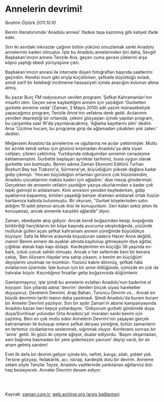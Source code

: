 # Annelerin  devrimi!

*İbrahim Öztürk 2011.10.10*

<td class="columnist-detail">
<p>Benim literatürümde 'Anadolu annesi' ifadesi taşa kazınmış gibi katiyet ifade eder.</p>
<p>
<div id="haberMetinDiv">
<p>Son iki asırdaki inkırazlar çağının bütün yükünü omuzlamak sanki Anadolu annelerinin kaderi olmuştur. İşte bu Anadolu annelerinden biri daha, Sevgili Başbakan'ımızın annesi Tenzile Ana, geçen cuma gecesi çilelerini arşa köprü yaptığı ebedi yürüyüşüne çıktı. 
<p>Başbakan'ımızın annesi ile internete düşen fotoğrafları başında saatlerimi geçirdim. Kendisi mum gibi eriyip küçülürken, şefkatle büyüttüğü evladı, şimdi zarif bir kelebeği incitmeme hassasiyeti içinde anacığını kolunun altına almış.
<p>Bu pazar Burç FM radyosunun sevilen programı 'Şefkat Kahramanları'nın misafiri idim. Geçen sene kaybettiğim annem için yazdığım 'Gurbetten gurbete anneme veda' (Zaman, 3 Mayıs 2010) adlı yazım münasebetiyle yapacağımız program, Tenzile Anne'nin vefatına denk geldi. Acılarımın yeniden depreştiği bir ortamda, çekimi gözyaşları içinde yapılan program, bu çarşamba saat 16'da yayınlanacakmış. 'Ağlama kayıtlarını silin' dedim. Ama 'Üzülme hocam, bu programa girip de ağlamadan çıkabilen yok zaten.' dediler.
<p>Meğersem Anadolu'da annelerine ve oğullarına ne acılar çektirmişler. Mutlu bir azınlık kendi sefası için gözünü kırpmadan Anadolu'ya akla ziyan cefaları, çileleri çektirmiş. Yurtdışında olduğumdan annemin cenazesine katılamamıştım. Gurbette başlayan ayrılıklar tarihimiz, buna uygun olarak gurbette son bulmuştu. Benim adıma Zaman Ekonomi Editörü Turhan Bozkurt Bey taa Trabzon'a, Sürmene'ye, büyüdüğüm yüksek dağlara kadar gidip çıkmıştı. 'Hocam büyüdüğün ortamları görünce çok hüzünlendim, Anadolu çocuklarının makûs kaderi için ağladım.' diye mesaj göndermişti. Gerçekten de annemin vefatını yazdığım yazıya okurlarımdan o kadar çok tepki gelmişti ki anlatamam. Kimi annesini yeniden keşfederken, gidip ayaklarına kapanmış, kimileri yaşadığı benzer dramları anlatarak ortak hüzün haritamıza katkıda bulunmuştu. Bir okurum, "Gurbet köşelerinden satın aldığım 10 adet jetonun ancak ikisi ile konuşurdum. Geri kalan sekiz jeton ile konuşamaz, ancak annemle karşılıklı ağlardık" diyor.
<p>Zaman, ebediyete akıp gidiyor. Ancak kendi boğazından kesip, kuşağında biriktirdiği harçlıklarını bir köşe başında avucuma sıkıştırdığında, yüzünde mutluluk gülleri açan şefkat kahramanı annem yüreğimde büyüdükçe büyüyor. Safa ile Merve arasında koşuşturan sadece Hacer Anne değildi, inanın! Benim annem de ayaklar altında kaybolup gitmeyeyim diye ağıtlar, çığlıklar atarak kapı kapı dolaştı. Kardeşlerimin en küçüğü 36 yaşında ev-bark, çoluk çocuk sahibi olmuştu. Ancak o her seferinde beni bir kenara çekip, 'Ben ölürsem Haydar'ıma sahip çıkasın, o benim en küçüğüm' deyişlerini unutmak ne mümkün. Yüzünü kabre dönmüş, şefkati hâlâ evlatlarının üzerinde. İşte bunun için bir anne öldüğünde, içimizde en çok da hatıralar büyür. Kaçırdığınız fırsatlar gelip boğazınızda düğümlenir.
<p>Gamlanmayınız, işte şimdi bu annelerin evlatları Anadolu'nun kaderine el koyuyor. Son yıllarda adına 'devrim' denilen birçok siyasi hareketler duyuyoruz. Develerin Devrimi, Arap Baharı, Turuncu Devrim vs... Ancak en büyük devrimin tarihi inanın daha yazılmadı. Şimdi Anadolu'da buram buram bir Anneler Devrimi yazılıyor. Son bir aydır Zaman'ın abone kampanyasında Anadolu kazan ben kepçe yollardayım. 'Gidiyorum gurbeti gönlümde duya duya/Sivrihisar yolundan Orta Anadolu'ya' mısraları sanki benim için yazılmış. Beni en çok mutlu eden Annelerin Devrimi'nin yaşayan gerçek kahramanları ile buluşup onların şefkat deryası yüreğine, bütün zamanların en tertemiz vicdanlarına seslenmek, sığınmak oluyor. Konferans sonrası bir 'anne' geldi. İki gözü iki çeşme ağlıyor, dualar ediyordu. 'Başını okşamadan, seni bağrıma basmadan bir yere gidemezsin yavrum' deyişi vardı, bir an anam gelmiş sandım!
<p>Evet ilk defa bir devrim geliyor içinde kin, nefret, kavga, silah, şiddet yok. Tersine gözyaşı, fedakârlık, acı, ıstırap, kardeşlik dolu bir devrim. Anneme selam söyle Tenzile Teyze, Anadolu vadilerinde yankılanan ağıtlarınız bizi hep besleyecek. Anneler Devrimi devam ediyor. </p></p></p></p></p></p></p></div>
</p>


<p><br>
		 </br></p></td>

Kaynak: [zaman.com.tr](http://zaman.com.tr/yazar.do?yazino=1188763), [web.archive.org (arşiv bağlantısı)](http://web.archive.org/web/20120309155305/http://www.zaman.com.tr/yazar.do?yazino=1188763)
